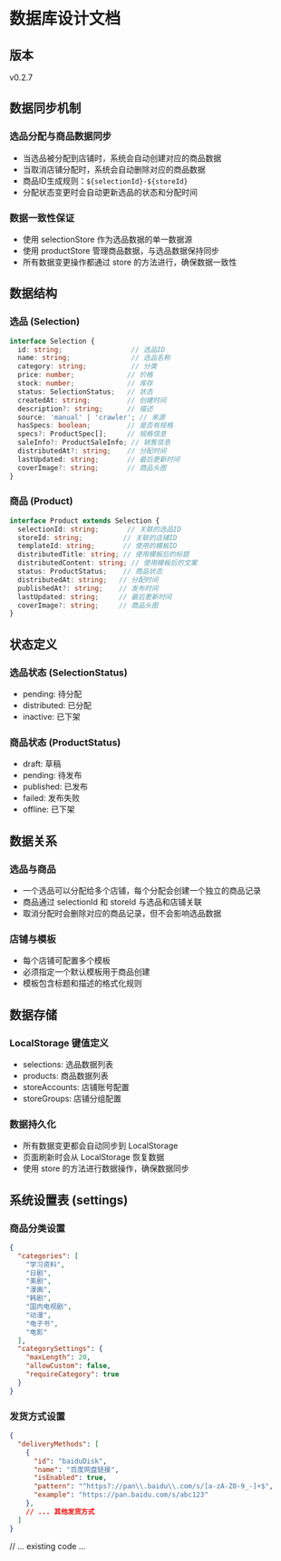# 数据库设计文档

## 版本
v0.2.7

## 数据同步机制
### 选品分配与商品数据同步
- 当选品被分配到店铺时，系统会自动创建对应的商品数据
- 当取消店铺分配时，系统会自动删除对应的商品数据
- 商品ID生成规则：`${selectionId}-${storeId}`
- 分配状态变更时会自动更新选品的状态和分配时间

### 数据一致性保证
- 使用 selectionStore 作为选品数据的单一数据源
- 使用 productStore 管理商品数据，与选品数据保持同步
- 所有数据变更操作都通过 store 的方法进行，确保数据一致性

## 数据结构
### 选品 (Selection)
```typescript
interface Selection {
  id: string;                 // 选品ID
  name: string;               // 选品名称
  category: string;           // 分类
  price: number;             // 价格
  stock: number;             // 库存
  status: SelectionStatus;   // 状态
  createdAt: string;         // 创建时间
  description?: string;      // 描述
  source: 'manual' | 'crawler'; // 来源
  hasSpecs: boolean;         // 是否有规格
  specs?: ProductSpec[];     // 规格信息
  saleInfo?: ProductSaleInfo; // 销售信息
  distributedAt?: string;    // 分配时间
  lastUpdated: string;       // 最后更新时间
  coverImage?: string;       // 商品头图
}
```

### 商品 (Product)
```typescript
interface Product extends Selection {
  selectionId: string;       // 关联的选品ID
  storeId: string;          // 关联的店铺ID
  templateId: string;       // 使用的模板ID
  distributedTitle: string; // 使用模板后的标题
  distributedContent: string; // 使用模板后的文案
  status: ProductStatus;    // 商品状态
  distributedAt: string;   // 分配时间
  publishedAt?: string;    // 发布时间
  lastUpdated: string;     // 最后更新时间
  coverImage?: string;     // 商品头图
}
```

## 状态定义
### 选品状态 (SelectionStatus)
- pending: 待分配
- distributed: 已分配
- inactive: 已下架

### 商品状态 (ProductStatus)
- draft: 草稿
- pending: 待发布
- published: 已发布
- failed: 发布失败
- offline: 已下架

## 数据关系
### 选品与商品
- 一个选品可以分配给多个店铺，每个分配会创建一个独立的商品记录
- 商品通过 selectionId 和 storeId 与选品和店铺关联
- 取消分配时会删除对应的商品记录，但不会影响选品数据

### 店铺与模板
- 每个店铺可配置多个模板
- 必须指定一个默认模板用于商品创建
- 模板包含标题和描述的格式化规则

## 数据存储
### LocalStorage 键值定义
- selections: 选品数据列表
- products: 商品数据列表
- storeAccounts: 店铺账号配置
- storeGroups: 店铺分组配置

### 数据持久化
- 所有数据变更都会自动同步到 LocalStorage
- 页面刷新时会从 LocalStorage 恢复数据
- 使用 store 的方法进行数据操作，确保数据同步

## 系统设置表 (settings)

### 商品分类设置
```json
{
  "categories": [
    "学习资料",
    "日剧",
    "美剧",
    "漫画",
    "韩剧",
    "国内电视剧",
    "动漫",
    "电子书",
    "电影"
  ],
  "categorySettings": {
    "maxLength": 20,
    "allowCustom": false,
    "requireCategory": true
  }
}
```

### 发货方式设置
```json
{
  "deliveryMethods": [
    {
      "id": "baiduDisk",
      "name": "百度网盘链接",
      "isEnabled": true,
      "pattern": "^https?://pan\\.baidu\\.com/s/[a-zA-Z0-9_-]+$",
      "example": "https://pan.baidu.com/s/abc123"
    },
    // ... 其他发货方式
  ]
}
```

// ... existing code ... 